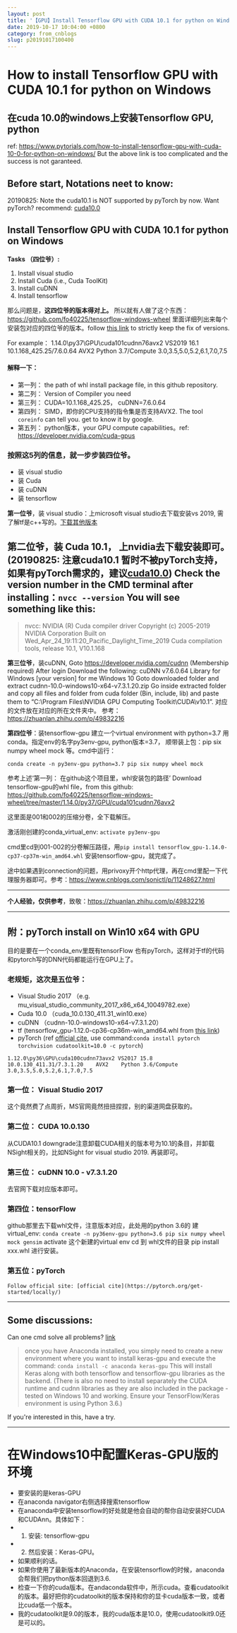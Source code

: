 ```yaml
---
layout: post
title: '【GPU】Install Tensorflow GPU with CUDA 10.1 for python on Windows'
date: 2019-10-17 10:04:00 +0800
category: from_cnblogs
slug: p20191017100400
---
```

# How to install Tensorflow GPU with CUDA 10.1 for python on Windows
## 在cuda 10.0的windows上安装Tensorflow GPU, python
ref: https://www.pytorials.com/how-to-install-tensorflow-gpu-with-cuda-10-0-for-python-on-windows/
But the above link is too complicated and the success is not garanteed.

## Before start, Notations neet to know: 
20190825: Note the cuda10.1 is NOT supported by pyTorch by now. Want pyTorch? recommend: [cuda10.0](https://developer.nvidia.com/cuda-toolkit-archive)

## Install Tensorflow GPU with CUDA 10.1 for python on Windows
**Tasks （四位爷）:**
 1. Install visual studio
 2. Install Cuda (i.e., Cuda ToolKit)
 3. Install cuDNN
 4. Install tensorflow

那么问题是，**这四位爷的版本得对上。** 所以就有人做了这个东西：https://github.com/fo40225/tensorflow-windows-wheel
里面详细列出来每个安装包对应的四位爷的版本。follow [this link](https://github.com/fo40225/tensorflow-windows-wheel) to strictly keep the fix of versions.

For example：
1.14.0\py37\GPU\cuda101cudnn76avx2	VS2019 16.1	10.1.168_425.25/7.6.0.64	AVX2	Python 3.7/Compute 3.0,3.5,5.0,5.2,6.1,7.0,7.5

#### 解释一下：
 - 第一列： the path of whl install package file, in this github repository. 
 - 第二列： Version of Compiler you need
 - 第三列： CUDA=10.1.168_425.25， cuDNN=7.6.0.64
 - 第四列： SIMD，即你的CPU支持的指令集是否支持AVX2. The tool `coreinfo` can tell you. get to know it by google.
 - 第五列： python版本，your GPU compute capabilities。ref: https://developer.nvidia.com/cuda-gpus

### 按照这5列的信息，就一步步装四位爷。
 - 装 visual studio
 - 装 Cuda
 - 装 cuDNN
 - 装 tensorflow
 
**第一位爷**，装 visual studio：上microsoft visual studio去下载安装vs 2019, 需了解tf是c++写的。[下载其他版本](https://visualstudio.microsoft.com/zh-hans/vs/older-downloads/)

**第二位爷**，装 Cuda 10.1， 上nvidia去下载安装即可。(20190825: 注意cuda10.1 暂时不被pyTorch支持，如果有pyTorch需求的，建议[cuda10.0](https://developer.nvidia.com/cuda-toolkit-archive))
Check the version number in the CMD terminal after installing：`nvcc --version`
  You will see something like this:
  ----
  >nvcc: NVIDIA (R) Cuda compiler driver
  Copyright (c) 2005-2019 NVIDIA Corporation
  Built on Wed_Apr_24_19:11:20_Pacific_Daylight_Time_2019
  Cuda compilation tools, release 10.1, V10.1.168
  
**第三位爷**，装cuDNN, 
Goto https://developer.nvidia.com/cudnn (Membership required) After login Download the following: cuDNN v7.6.0.64 Library for Windows [your version] for me Windows 10 Goto downloaded folder and extract cudnn-10.0-windows10-x64-v7.3.1.20.zip Go inside extracted folder and copy all files and folder from cuda folder (Bin, include, lib) and paste them to “C:\Program Files\NVIDIA GPU Computing Toolkit\CUDA\v10.1”. 
对应的文件放在对应的所在文件夹中。
参考： https://zhuanlan.zhihu.com/p/49832216

**第四位爷**：装tensorflow-gpu
建立一个virtual environment with python=3.7 用conda。指定env的名字py3env-gpu, python版本=3.7， 顺带装上包：pip six numpy wheel mock 等。cmd中运行：

  `conda create -n py3env-gpu python=3.7 pip six numpy wheel mock`
   
参考上述‘第一列： 在github这个项目里，whl安装包的路径’
Download tensorflow-gpu的whl file，from this github: https://github.com/fo40225/tensorflow-windows-wheel/tree/master/1.14.0/py37/GPU/cuda101cudnn76avx2

这里面是001和002的压缩分卷，全下载解压。

激活刚创建的conda_virtual_env:  `activate py3env-gpu`

cmd里cd到001-002的分卷解压路径，用`pip install tensorflow_gpu-1.14.0-cp37-cp37m-win_amd64.whl` 安装tensorflow-gpu，就完成了。

途中如果遇到connection的问题，用privoxy开个http代理，再在cmd里配一下代理服务器即可。参考：https://www.cnblogs.com/sonictl/p/11248627.html

---

**个人经验，仅供参考**，致敬：https://zhuanlan.zhihu.com/p/49832216

---
## 附：pyTorch install on Win10 x64 with GPU
目的是要在一个conda_env里既有tensorFlow 也有pyTorch，这样对于tf的代码和pytorch写的DNN代码都能运行在GPU上了。
### 老规矩，这次是五位爷：
 - Visual Studio 2017 （e.g. mu_visual_studio_community_2017_x86_x64_10049782.exe）
 - Cuda 10.0 （cuda_10.0.130_411.31_win10.exe）
 - cuDNN （cudnn-10.0-windows10-x64-v7.3.1.20）
 - tf (tensorflow_gpu-1.12.0-cp36-cp36m-win_amd64.whl from [this link](https://github.com/fo40225/tensorflow-windows-wheel))
 - pyTorch (ref [official cite](https://pytorch.org/get-started/locally/), use command:`conda install pytorch torchvision cudatoolkit=10.0 -c pytorch`)

`1.12.0\py36\GPU\cuda100cudnn73avx2	VS2017 15.8	10.0.130_411.31/7.3.1.20	AVX2	Python 3.6/Compute 3.0,3.5,5.0,5.2,6.1,7.0,7.5`

### 第一位： Visual Studio 2017
 这个竟然费了点周折，MS官网竟然扭扭捏捏，别的渠道网盘获取的。

### 第二位： CUDA 10.0.130
 从CUDA10.1 downgrade注意卸载CUDA相关的版本号为10.1的条目，并卸载NSight相关的，比如NSight for visual studio 2019.
   再装即可。

### 第三位： cuDNN 10.0 - v7.3.1.20
 去官网下载对应版本即可。

### 第四位：tensorFlow
 github那里去下载whl文件，注意版本对应，此处用的python 3.6的
 建virtual_env: `conda create -n py36env-gpu python=3.6 pip six numpy wheel mock gensim`
 activate 这个新建的virtual env
 cd 到 whl文件的目录
 pip install xxx.whl 进行安装。

### 第五位：pyTorch
    Follow official site: [official cite](https://pytorch.org/get-started/locally/)

---
## Some discussions:
   Can one cmd solve all problems? [link](https://stackoverflow.com/questions/54689096/install-keras-for-gpu)

>once you have Anaconda installed, you simply need to create a new environment where you want to install keras-gpu and execute the command:
  `conda install -c anaconda keras-gpu`
This will install Keras along with both tensorflow and tensorflow-gpu libraries as the backend. (There is also no need to install separately the CUDA runtime and cudnn libraries as they are also included in the package - tested on Windows 10 and working. Ensure your TensorFlow/Keras environment is using Python 3.6.)

If you're interested in this, have a try.

-----

# 在Windows10中配置Keras-GPU版的环境

* 要安装的是keras-GPU
* 在anaconda navigator右侧选择搜索tensorflow
* 在anaconda中安装tensorflow的好处就是他会自动的帮你自动安装好CUDA和CUDAnn。具体如下：
* 1. 安装:  tensorflow-gpu
* 2. 然后安装：Keras-GPU。
* 如果顺利的话。
* 如果你使用了最新版本的Anaconda，在安装tensorflow的时候，anaconda会帮我们把python版本回退到3.6.
* 检查一下你的cuda版本。在andaconda软件中，所示cuda。查看cudatoolkit的版本。最好把你的cudatoolkit的版本保持和你的显卡cuda版本一致，或者比cuda低一个版本。
* 我的cudatoolkit是9.0的版本，我的cuda版本是10.0，使用cudatoolkit9.0还是可以的。